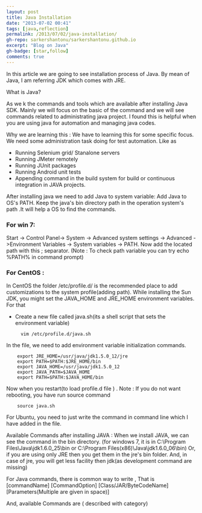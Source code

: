 ```yaml
---
layout: post
title: Java Installation
date: "2013-07-02 00:41"
tags: [java,reflection]
permalink: /2013/07/02/java-installation/
gh-repo: sarkershantonu/sarkershantonu.github.io
excerpt: "Blog on Java"
gh-badge: [star,follow]
comments: true
---
```

In this article we are going to see installation process of Java. By mean of Java, I am referring JDK which comes with JRE. 

What is Java? 

As we k
the commands and tools which are available after installing Java SDK. Mainly we will focus on the basic of the command and we will see commands related to administrating java project. I found this is helpful when you are using java for automation and managing java codes. 

Why we are learning this : We have to learning this for some specific focus. We need some administration task doing for test automation. Like as
- Running Selenium grid/ Stanalone servers
- Running JMeter remotely
- Running JUnit packages
- Running Android unit tests
- Appending command in the build system for build or continuous integration in JAVA projects.

After installing java we need to add Java to system variable:
Add Java to OS's PATH. Keep the java's bin directory path in the operation system's path .It will help a OS to find the commands.

### For win 7:  
Start -> Control Panel-> System -> Advanced system settings -> Advanced ->Environment Variables -> System variables -> PATH.
Now add the located path with this ; separator. 
(Note : To check path variable you can try echo %PATH% in command prompt)

### For CentOS :  
In CentOS the folder /etc/profile.d/ is the recommended place to add customizations to the system profile(adding path). While installing the Sun JDK, you might set the JAVA_HOME and JRE_HOME environment variables. For that
- Create a new file called java.sh(its a shell script that sets the environment variable)

        vim /etc/profile.d/java.sh

In the file, we need to add environment variable initialization commands.  

        export JRE_HOME=/usr/java/jdk1.5.0_12/jre
        export PATH=$PATH:$JRE_HOME/bin
        export JAVA_HOME=/usr/java/jdk1.5.0_12
        export JAVA_PATH=$JAVA_HOME
        export PATH=$PATH:$JAVA_HOME/bin

Now when you restart(to load profile.d file ) . 
Note : If you do not want rebooting, you have run source command

        source java.sh

For Ubuntu, you need to just write the command in command line which I have added in the file.

Available Commands after installing JAVA :
When we install JAVA, we can see the command in the bin directory. (for windows 7, it is in C:\Program Files\Java\jdk1.6.0_25\bin or C:\Program Files(x86)\Java\jdk1.6.0_06\bin) Or, if you are using only JRE then you get them in the jre's bin folder. And, in case of jre, you will get less facility then jdk(as development command are missing)

For Java commands, there is common way to write , That is
[commandName] [CommandOption] [Class/JAR/ByteCodeName] [Parameters(Multiple are given in space)]

And, available Commands are ( described with category) 
